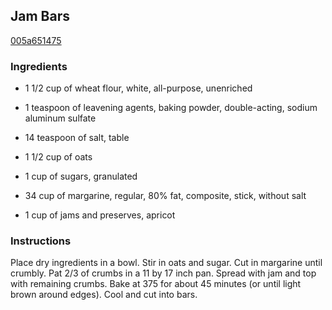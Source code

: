 ## Jam Bars

[005a651475](http://www.food.com/recipe/jam-bars-148284)

### Ingredients

 - 1 1/2 cup of wheat flour, white, all-purpose, unenriched

 - 1 teaspoon of leavening agents, baking powder, double-acting, sodium aluminum sulfate

 - 14 teaspoon of salt, table

 - 1 1/2 cup of oats

 - 1 cup of sugars, granulated

 - 34 cup of margarine, regular, 80% fat, composite, stick, without salt

 - 1 cup of jams and preserves, apricot

### Instructions

Place dry ingredients in a bowl. Stir in oats and sugar. Cut in margarine until crumbly. Pat 2/3 of crumbs in a 11 by 17 inch pan. Spread with jam and top with remaining crumbs. Bake at 375 for about 45 minutes (or until light brown around edges). Cool and cut into bars.